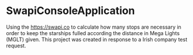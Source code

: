 # SwapiConsoleApplication

Using the https://swapi.co to calculate how many stops are necessary in order to keep the starships fulled according the distance in Mega Lights (MGLT) given.
This project was created in response to a Irish company test request. 
